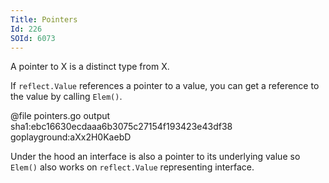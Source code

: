 ```yaml
---
Title: Pointers
Id: 226
SOId: 6073
---
```

A pointer to X is a distinct type from X.

If `reflect.Value` references a pointer to a value, you can get a reference to the value by calling `Elem()`.

@file pointers.go output sha1:ebc16630ecdaaa6b3075c27154f193423e43df38 goplayground:aXx2H0KaebD

Under the hood an interface is also a pointer to its underlying value so `Elem()` also works on `reflect.Value` representing interface.

